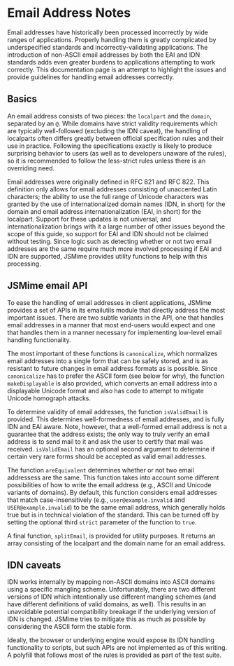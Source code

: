 Email Address Notes
===================

Email addresses have historically been processed incorrectly by wide ranges of
applications. Properly handling them is greatly complicated by underspecified
standards and incorrectly-validating applications. The introduction of non-ASCII
email addresses by both the EAI and IDN standards adds even greater burdens to
applications attempting to work correctly. This documentation page is an attempt
to highlight the issues and provide guidelines for handling email addresses
correctly.

Basics
------

An email address consists of two pieces: the `localpart` and the `domain`,
separated by an `@`. While domains have strict validity requirements which are
typically well-followed (excluding the IDN caveat), the handling of localparts
often differs greatly between official specification rules and their use in
practice. Following the specifications exactly is likely to produce surprising
behavior to users (as well as to developers unaware of the rules), so it is
recommended to follow the less-strict rules unless there is an overriding need.

Email addresses were originally defined in RFC 821 and RFC 822. This definition
only allows for email addresses consisting of unaccented Latin characters; the
ability to use the full range of Unicode characters was granted by the use of
internationalized domain names (IDN, in short) for the domain and email address
internationalization (EAI, in short) for the localpart. Support for these
updates is not universal, and internationalization brings with it a large number
of other issues beyond the scope of this guide, so support for EAI and IDN
should not be claimed without testing. Since logic such as detecting whether or
not two email addresses are the same require much more involved processing if
EAI and IDN are supported, JSMime provides utility functions to help with this
processing.

JSMime email API
----------------

To ease the handling of email addresses in client applications, JSMime provides
a set of APIs in its emailutils module that directly address the most important
issues. There are two subtle variants in the API, one that handles email
addresses in a manner that most end-users would expect and one that handles them
in a manner necessary for implementing low-level email handling functionality.

The most important of these functions is `canonicalize`, which normalizes email
addresses into a single form that can be safely stored, and is as resistant to
future changes in email address formats as is possible. Since `canonicalize` has
to prefer the ASCII form (see below for why), the function `makeDisplayable` is
also provided, which converts an email address into a displayable Unicode format
and also has code to attempt to mitigate Unicode homograph attacks.

To determine validity of email addresses, the function `isValidEmail` is
provided. This determines well-formedness of email addresses, and is fully IDN
and EAI aware. Note, however, that a well-formed email address is not a
guarantee that the address exists; the only way to truly verify an email address
is to send mail to it and ask the user to certify that mail was received.
`isValidEmail` has an optional second argument to determine if certain very rare
forms should be accepted as valid email addresses.

The function `areEquivalent` determines whether or not two email addressess are
the same. This function takes into account some different possibilities of how
to write the email address (e.g., ASCII and Unicode variants of domains). By
default, this function considers email addresses that match case-insensitively
(e.g., `user@example.invalid` and `USER@example.invalid`) to be the same email
address, which generally holds true but is in technical violation of the
standard. This can be turned off by setting the optional third `strict`
parameter of the function to `true`.

A final function, `splitEmail`, is provided for utility purposes. It returns an
array consisting of the localpart and the domain name for an email address.

IDN caveats
-----------

IDN works internally by mapping non-ASCII domains into ASCII domains using a
specific mangling scheme. Unfortunately, there are two different versions of IDN
which intentionally use different mangling schemes (and have different
definitions of valid domains, as well). This results in an unavoidable potential
compatibility breakage if the underlying version of IDN is changed. JSMime tries
to mitigate this as much as possible by considering the ASCII form the stable
form.

Ideally, the browser or underlying engine would expose its IDN handling
functionality to scripts, but such APIs are not implemented as of this writing.
A polyfill that follows most of the rules is provided as part of the test suite.

